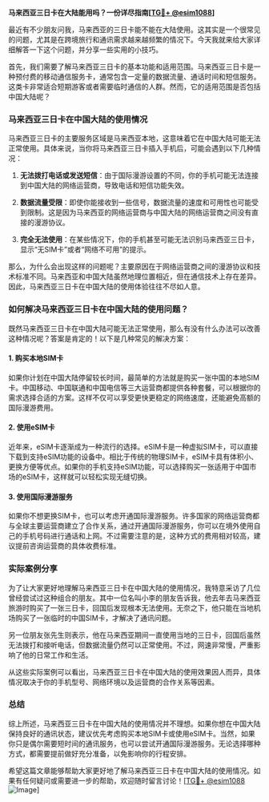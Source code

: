 **马来西亚三日卡在大陆能用吗？一份详尽指南[[TG💪+ @esim1088](https://t.me/s/esim1088)]**

最近有不少朋友问我，马来西亚的三日卡能不能在大陆使用。这其实是一个很常见的问题，尤其是在跨境旅行和通讯需求越来越频繁的情况下。今天我就来给大家详细解答一下这个问题，并分享一些实用的小技巧。

首先，我们需要了解马来西亚三日卡的基本功能和适用范围。马来西亚三日卡是一种预付费的移动通信服务卡，通常包含一定量的数据流量、通话时间和短信服务。这类卡非常适合短期游客或者需要临时通信的人群。然而，它的适用范围是否包括中国大陆呢？

### 马来西亚三日卡在中国大陆的使用情况

马来西亚三日卡的主要服务区域是马来西亚本地，这意味着它在中国大陆可能无法正常使用。具体来说，当你将马来西亚三日卡插入手机后，可能会遇到以下几种情况：

1. **无法拨打电话或发送短信**：由于国际漫游设置的不同，你的手机可能无法连接到中国大陆的网络运营商，导致电话和短信功能失效。
   
2. **数据流量受限**：即使你能接收到一些信号，数据流量的速度和可用性也可能受到限制。这是因为马来西亚的网络运营商与中国大陆的网络运营商之间没有直接的漫游协议。

3. **完全无法使用**：在某些情况下，你的手机甚至可能无法识别马来西亚三日卡，显示“无SIM卡”或者“网络不可用”的提示。

那么，为什么会出现这样的问题呢？主要原因在于网络运营商之间的漫游协议和技术标准不同。马来西亚和中国大陆虽然地理位置相近，但在通信技术上存在差异。因此，马来西亚三日卡在中国大陆的使用体验往往不尽如人意。

### 如何解决马来西亚三日卡在中国大陆的使用问题？

既然马来西亚三日卡在中国大陆可能无法正常使用，那么有没有什么办法可以改善这种情况呢？答案是肯定的！以下是几种常见的解决方案：

#### 1. 购买本地SIM卡

如果你计划在中国大陆停留较长时间，最简单的方法就是购买一张中国的本地SIM卡。中国移动、中国联通和中国电信等三大运营商都提供各种套餐，可以根据你的需求选择合适的方案。这样不仅可以享受更快更稳定的网络速度，还能避免高额的国际漫游费用。

#### 2. 使用eSIM卡

近年来，eSIM卡逐渐成为一种流行的选择。eSIM卡是一种虚拟SIM卡，可以直接下载到支持eSIM功能的设备中。相比于传统的物理SIM卡，eSIM卡具有体积小、更换方便等优点。如果你的手机支持eSIM功能，可以选择购买一张适用于中国市场的eSIM卡，这样就可以轻松实现无缝切换。

#### 3. 使用国际漫游服务

如果你不想更换SIM卡，也可以考虑开通国际漫游服务。许多国家的网络运营商都与全球主要运营商建立了合作关系，通过开通国际漫游服务，你可以在境外使用自己的手机号码进行通话和上网。不过需要注意的是，这种方式的费用相对较高，建议提前咨询运营商的具体收费标准。

### 实际案例分享

为了让大家更好地理解马来西亚三日卡在中国大陆的使用情况，我特意采访了几位曾经尝试过这种组合的朋友。其中一位名叫小李的朋友告诉我，他去年去马来西亚旅游时购买了一张三日卡，回国后发现根本无法使用。无奈之下，他只能在当地机场购买了一张临时的中国SIM卡，才解决了通讯问题。

另一位朋友张先生则表示，他在马来西亚期间一直使用当地的三日卡，回国后虽然无法拨打和接听电话，但数据流量仍然可以正常使用。不过，网速非常慢，严重影响了他的日常工作和生活。

从这些实际案例可以看出，马来西亚三日卡在中国大陆的使用效果因人而异，具体情况取决于你的手机型号、网络环境以及运营商的合作关系等因素。

### 总结

综上所述，马来西亚三日卡在中国大陆的使用情况并不理想。如果你想在中国大陆保持良好的通讯状态，建议优先考虑购买本地SIM卡或使用eSIM卡。当然，如果你只是偶尔需要短时间的通讯服务，也可以尝试开通国际漫游服务。无论选择哪种方式，都需要提前做好充分准备，以免影响你的行程安排。

希望这篇文章能够帮助大家更好地了解马来西亚三日卡在中国大陆的使用情况。如果有任何疑问或需要进一步的帮助，欢迎随时留言讨论！[[TG💪+ @esim1088](https://t.me/s/esim1088) ![Image](https://i.postimg.cc/4NQfJmqS/Snipaste-2025-05-13-00-14-12.png)]